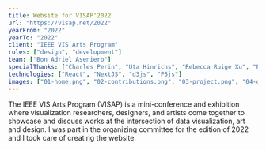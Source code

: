 ```yaml
---
title: Website for VISAP'2022
url: "https://visap.net/2022"
yearFrom: "2022"
yearTo: "2022"
client: "IEEE VIS Arts Program"
roles: ["design", "development"]
team: ["Bon Adriel Aseniero"]
specialThanks: ["Charles Perin", "Uta Hinrichs", "Rebecca Ruige Xu", "Peter Froslie"]
technologies: ["React", "NextJS", "d3js", "P5js"]
images: ["01-home.png", "02-contributions.png", "03-project.png", "04-organizers.png"]
---
```

The IEEE VIS Arts Program (VISAP) is a mini-conference and exhibition where visualization researchers, designers, and artists come together to showcase and discuss works at the intersection of data visualization, art and design. I was part in the organizing committee for the edition of 2022 and I took care of creating the website.
